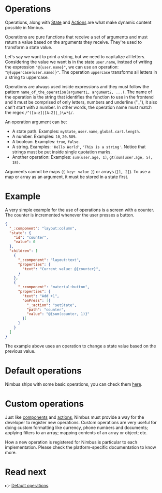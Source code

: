 # Operations
Operations, along with [State](/state) and [Actions](/action) are what make dynamic content possible in Nimbus.

Operations are pure functions that receive a set of arguments and must return a value based on the arguments they receive. They're used to
transform a state value.

Let's say we want to print a string, but we need to capitalize all letters. Considering the value we want is in the state `user.name`, instead of
writing the expression `"@{user.name}"`, we can use an operation: ``"@{uppercase(user.name)}"``. The operation `uppercase` transforms all letters
in a string to uppercase.

Operations are always used inside expressions and they must follow the pattern `name_of_the_operation(argument1, argument2, ...)`. The name of the
operation is the string that identifies the function to use in the frontend and it must be comprised of only letters, numbers and underline ("_"), it
also can't start with a number. In other words, the operation name must match the regex `/^([a-z]|[A-Z]|_)\w*$/`.

An operation argument can be:
- A state path. Examples: `myState`, `user.name`, `global.cart.length`.
- A number. Examples: `10`, `20.589`.
- A boolean. Examples: `true`, `false`.
- A string. Examples: `'Hello World'`, `'This is a string'`. Notice that strings must be put inside single quotation marks.
- Another operation: Examples: `sum(user.age, 1)`, `gt(sum(user.age, 5), 18)`.

Arguments cannot be maps (`{ key: value }`) or arrays (`[1, 2]`). To use a map or array as an argument, it must be stored in a state first.

# Example
A very simple example for the use of operations is a screen with a counter. The counter is incremented whenever the user presses a button.

```json
{
  "_:component": "layout:column",
  "state": {
    "id": "counter",
    "value": 0
  },
  "children": [
    {
      "_:component": "layout:text",
      "properties": {
        "text": "Current value: @{counter}",
      }
    },
    {
      "_:component": "material:button",
      "properties": {
        "text": "Add +1",
        "onPress": [{
          "_:action": "setState",
          "path": "counter",
          "value": "@{sum(counter, 1)}"
        }]
      }
    }
  ]
}
```

The example above uses an operation to change a state value based on the previous value.

# Default operations
Nimbus ships with some basic operations, you can check them [here](/default-operations.md).

# Custom operations
Just like [components](/component.md) and [actions](/action.md), Nimbus must provide a way for the developer to register new operations. Custom
operations are very useful for doing custom formatting like currency, phone numbers and documents; applying filters to an array; mapping contents of
an array or object; etc.

How a new operation is registered for Nimbus is particular to each implementation. Please check the platform-specific documentation to know more.

# Read next
:point_right: [Default operations](/default-operations.md)

